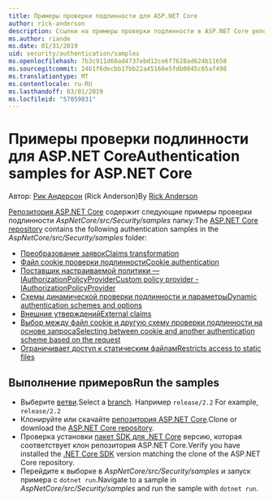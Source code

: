 ```yaml
---
title: Примеры проверки подлинности для ASP.NET Core
author: rick-anderson
description: Ссылки на примеры проверки подлинности в ASP.NET Core репозитории.
ms.author: riande
ms.date: 01/31/2019
uid: security/authentication/samples
ms.openlocfilehash: 7b3c911d60ad4737ebd12ce6f7628ad624b11658
ms.sourcegitcommit: 24b1f6decbb17bb22a45166e5fdb0845c65af498
ms.translationtype: MT
ms.contentlocale: ru-RU
ms.lasthandoff: 03/01/2019
ms.locfileid: "57059831"
---
```

# <a name="authentication-samples-for-aspnet-core"></a><span data-ttu-id="0801a-103">Примеры проверки подлинности для ASP.NET Core</span><span class="sxs-lookup"><span data-stu-id="0801a-103">Authentication samples for ASP.NET Core</span></span>

<span data-ttu-id="0801a-104">Автор: [Рик Андерсон](https://twitter.com/RickAndMSFT) (Rick Anderson)</span><span class="sxs-lookup"><span data-stu-id="0801a-104">By [Rick Anderson](https://twitter.com/RickAndMSFT)</span></span>

<span data-ttu-id="0801a-105">[Репозитория ASP.NET Core](https://github.com/aspnet/AspNetCore) содержит следующие примеры проверки подлинности *AspNetCore/src/Security/samples* папку:</span><span class="sxs-lookup"><span data-stu-id="0801a-105">The [ASP.NET Core repository](https://github.com/aspnet/AspNetCore) contains the following authentication samples in the *AspNetCore/src/Security/samples* folder:</span></span>

* [<span data-ttu-id="0801a-106">Преобразование заявок</span><span class="sxs-lookup"><span data-stu-id="0801a-106">Claims transformation</span></span>](https://github.com/aspnet/AspNetCore/tree/release/2.2/src/Security/samples/ClaimsTransformation)
* [<span data-ttu-id="0801a-107">Файл cookie проверки подлинности</span><span class="sxs-lookup"><span data-stu-id="0801a-107">Cookie authentication</span></span>](https://github.com/aspnet/AspNetCore/tree/release/2.2/src/Security/samples/Cookies)
* [<span data-ttu-id="0801a-108">Поставщик настраиваемой политики — IAuthorizationPolicyProvider</span><span class="sxs-lookup"><span data-stu-id="0801a-108">Custom policy provider - IAuthorizationPolicyProvider</span></span>](https://github.com/aspnet/AspNetCore/tree/release/2.2/src/Security/samples/CustomPolicyProvider)
* [<span data-ttu-id="0801a-109">Схемы динамической проверки подлинности и параметры</span><span class="sxs-lookup"><span data-stu-id="0801a-109">Dynamic authentication schemes and options</span></span>](https://github.com/aspnet/AspNetCore/tree/release/2.2/src/Security/samples/DynamicSchemes)
* [<span data-ttu-id="0801a-110">Внешние утверждений</span><span class="sxs-lookup"><span data-stu-id="0801a-110">External claims</span></span>](https://github.com/aspnet/AspNetCore/tree/release/2.2/src/Security/samples/Identity.ExternalClaims)
* [<span data-ttu-id="0801a-111">Выбор между файл cookie и другую схему проверки подлинности на основе запроса</span><span class="sxs-lookup"><span data-stu-id="0801a-111">Selecting between cookie and another authentication scheme based on the request</span></span>](https://github.com/aspnet/AspNetCore/tree/release/2.2/src/Security/samples/PathSchemeSelection)
* [<span data-ttu-id="0801a-112">Ограничивает доступ к статическим файлам</span><span class="sxs-lookup"><span data-stu-id="0801a-112">Restricts access to static files</span></span>](https://github.com/aspnet/AspNetCore/tree/release/2.2/src/Security/samples/StaticFilesAuth)

## <a name="run-the-samples"></a><span data-ttu-id="0801a-113">Выполнение примеров</span><span class="sxs-lookup"><span data-stu-id="0801a-113">Run the samples</span></span>

* <span data-ttu-id="0801a-114">Выберите [ветви](https://github.com/aspnet/AspNetCore).</span><span class="sxs-lookup"><span data-stu-id="0801a-114">Select a [branch](https://github.com/aspnet/AspNetCore).</span></span> <span data-ttu-id="0801a-115">Например `release/2.2` </span><span class="sxs-lookup"><span data-stu-id="0801a-115">For example, `release/2.2`</span></span>
* <span data-ttu-id="0801a-116">Клонируйте или скачайте [репозитория ASP.NET Core](https://github.com/aspnet/AspNetCore).</span><span class="sxs-lookup"><span data-stu-id="0801a-116">Clone or download the [ASP.NET Core repository](https://github.com/aspnet/AspNetCore).</span></span>
* <span data-ttu-id="0801a-117">Проверка установки [пакет SDK для .NET Core](https://www.microsoft.com/net/download/all) версию, которая соответствует клон репозитория ASP.NET Core.</span><span class="sxs-lookup"><span data-stu-id="0801a-117">Verify you have installed the [.NET Core SDK](https://www.microsoft.com/net/download/all) version matching the clone of the ASP.NET Core repository.</span></span>
* <span data-ttu-id="0801a-118">Перейдите к выборке в *AspNetCore/src/Security/samples* и запуск примера с `dotnet run`.</span><span class="sxs-lookup"><span data-stu-id="0801a-118">Navigate to a sample in *AspNetCore/src/Security/samples* and run the sample with `dotnet run`.</span></span>

